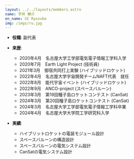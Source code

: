 ```yaml
---
layout: ../../layouts/members.astro
name: 宇井 瞭介
en_name: UI Ryosuke
img: /imgs/ru.jpg
---
```


- **役職**: 副代表

- **来歴**:
  - 2020年4月　名古屋大学工学部電気電子情報工学科入学
  - 2020年7月　Earth Light Project (技術員)
  - 2021年3月　御宿共同打上実験 (ハイブリッドロケット)
  - 2022年4月　名古屋大学宇宙開発チームNAFT代表　就任
  - 2022年8月　能代宇宙イベント (ハイブリッドロケット)
  - 2022年9月　ANCO-project (スペースバルーン)
  - 2023年3月　第19回種子島ロケットコンテスト (CanSat)
  - 2024年3月　第20回種子島ロケットコンテスト (CanSat)
  - 2024年3月　名古屋大学工学部電気電子情報工学科卒業
  - 2024年4月　名古屋大学大学院工学研究科入学

- **実績**:
  - ハイブリットロケットの電装モジュール設計
  - スペースバルーンの構造設計
  - スペースバルーンの電気システム設計
  - CanSatの電気システム設計